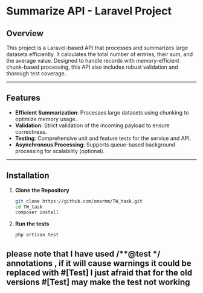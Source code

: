 # Summarize API - Laravel Project

## Overview
This project is a Laravel-based API that processes and summarizes large datasets efficiently. It calculates the total number of entries, their sum, and the average value. Designed to handle records with memory-efficient chunk-based processing, this API also includes robust validation and thorough test coverage.

---

## Features
- **Efficient Summarization**: Processes large datasets using chunking to optimize memory usage.
- **Validation**: Strict validation of the incoming payload to ensure correctness.
- **Testing**: Comprehensive unit and feature tests for the service and API.
- **Asynchronous Processing**: Supports queue-based background processing for scalability (optional).

---

## Installation

1. **Clone the Repository**
   ```bash
   git clone https://github.com/omarmm/TW_task.git
   cd TW_task
   composer install

2. **Run the tests**
   ```bash
   php artisan test

## please note that I have used /**@test */ annotations , if it will cause warnings it could be replaced with #[Test] I just afraid that for the old versions #[Test] may make the test not working
